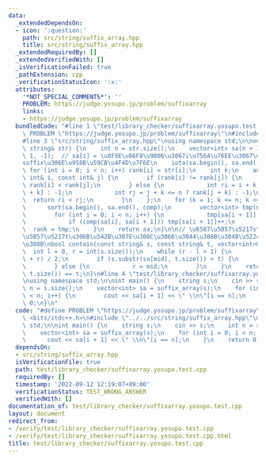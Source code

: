 ```yaml
---
data:
  _extendedDependsOn:
  - icon: ':question:'
    path: src/string/suffix_array.hpp
    title: src/string/suffix_array.hpp
  _extendedRequiredBy: []
  _extendedVerifiedWith: []
  _isVerificationFailed: true
  _pathExtension: cpp
  _verificationStatusIcon: ':x:'
  attributes:
    '*NOT_SPECIAL_COMMENTS*': ''
    PROBLEM: https://judge.yosupo.jp/problem/suffixarray
    links:
    - https://judge.yosupo.jp/problem/suffixarray
  bundledCode: "#line 1 \"test/library_checker/suffixarray.yosupo.test.cpp\"\n#define\
    \ PROBLEM \"https://judge.yosupo.jp/problem/suffixarray\"\n#include <bits/stdc++.h>\n\
    #line 3 \"src/string/suffix_array.hpp\"\nusing namespace std;\n\nvector<int> suffix_array(const\
    \ string& str) {\n    int n = str.size();\n    vector<int> sa(n + 1), rank(n +\
    \ 1, -1);  // sa[i] = \u8F9E\u66F8\u9806\u3067i\u756A\u76EE\u3067\u3042\u308B\
    suffix\u306E\u958B\u59CB\u4F4D\u7F6E\n    iota(sa.begin(), sa.end(), 0);\n   \
    \ for (int i = 0; i < n; i++) rank[i] = str[i];\n    int k;\n    auto comp = [&](const\
    \ int& i, const int& j) {\n        if (rank[i] != rank[j]) {\n            return\
    \ rank[i] < rank[j];\n        } else {\n            int ri = i + k <= n ? rank[i\
    \ + k] : -1;\n            int rj = j + k <= n ? rank[j + k] : -1;\n          \
    \  return ri < rj;\n        }\n    };\n    for (k = 1; k <= n; k <<= 1) {\n  \
    \      sort(sa.begin(), sa.end(), comp);\n        vector<int> tmp(n + 1, 0);\n\
    \        for (int i = 0; i < n; i++) {\n            tmp[sa[i + 1]] = tmp[sa[i]];\n\
    \            if (comp(sa[i], sa[i + 1])) tmp[sa[i + 1]]++;\n        }\n      \
    \  rank = tmp;\n    }\n    return sa;\n}\n\n// \u6587\u5B57\u5217s\u306B\u6587\
    \u5B57\u5217t\u306B\u542B\u307E\u308C\u3066\u3044\u308B\u304B\u5224\u5B9A\u3059\
    \u308B\nbool contain(const string& s, const string& t, vector<int>& sa) {\n  \
    \  int l = 0, r = int(s.size());\n    while (r - l > 1) {\n        int mid = (l\
    \ + r) / 2;\n        if (s.substr(sa[mid], t.size()) < t) {\n            l = mid;\n\
    \        } else {\n            r = mid;\n        }\n    }\n    return s.substr(sa[r],\
    \ t.size()) == t;\n}\n#line 4 \"test/library_checker/suffixarray.yosupo.test.cpp\"\
    \nusing namespace std;\n\nint main() {\n    string s;\n    cin >> s;\n    int\
    \ n = s.size();\n    vector<int> sa = suffix_array(s);\n    for (int i = 0; i\
    \ < n; i++) {\n        cout << sa[i + 1] << \" \\n\"[i == n];\n    }\n    return\
    \ 0;\n}\n"
  code: "#define PROBLEM \"https://judge.yosupo.jp/problem/suffixarray\"\n#include\
    \ <bits/stdc++.h>\n#include \"../../src/string/suffix_array.hpp\"\nusing namespace\
    \ std;\n\nint main() {\n    string s;\n    cin >> s;\n    int n = s.size();\n\
    \    vector<int> sa = suffix_array(s);\n    for (int i = 0; i < n; i++) {\n  \
    \      cout << sa[i + 1] << \" \\n\"[i == n];\n    }\n    return 0;\n}"
  dependsOn:
  - src/string/suffix_array.hpp
  isVerificationFile: true
  path: test/library_checker/suffixarray.yosupo.test.cpp
  requiredBy: []
  timestamp: '2022-09-12 12:19:07+09:00'
  verificationStatus: TEST_WRONG_ANSWER
  verifiedWith: []
documentation_of: test/library_checker/suffixarray.yosupo.test.cpp
layout: document
redirect_from:
- /verify/test/library_checker/suffixarray.yosupo.test.cpp
- /verify/test/library_checker/suffixarray.yosupo.test.cpp.html
title: test/library_checker/suffixarray.yosupo.test.cpp
---
```

